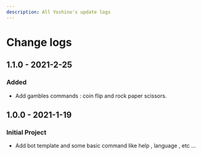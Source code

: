 ```yaml
---
description: All Yoshino's update logs
---
```


# Change logs

## 1.1.0 - 2021-2-25

### Added

* Add gambles commands : coin flip and rock paper scissors.

## 1.0.0 - 2021-1-19

### Initial Project

* Add bot template and some basic command like help ,  language , etc ...

